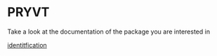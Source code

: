 # PRYVT

Take a look at the documentation of the package you are interested in

[identitfication](./identitfication/)

